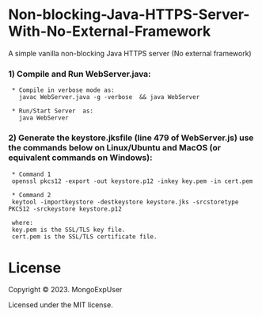 # Non-blocking-Java-HTTPS-Server-With-No-External-Framework
 A simple vanilla non-blocking Java HTTPS server (No external framework) 
 

### 1) Compile and Run WebServer.java:                                                                                             
     * Compile in verbose mode as:
       javac WebServer.java -g -verbose  && java WebServer

     * Run/Start Server  as:
       java WebServer
     
 ### 2) Generate the keystore.jksfile (line 479 of WebServer.js) use the commands below on Linux/Ubuntu and MacOS  (or equivalent commands on Windows):                                                                                            
     * Command 1
     openssl pkcs12 -export -out keystore.p12 -inkey key.pem -in cert.pem
     
     * Command 2
     keytool -importkeystore -destkeystore keystore.jks -srcstoretype PKCS12 -srckeystore keystore.p12
     
     where:
     key.pem is the SSL/TLS key file.
     cert.pem is the SSL/TLS certificate file.


# License

Copyright © 2023. MongoExpUser

Licensed under the MIT license.
